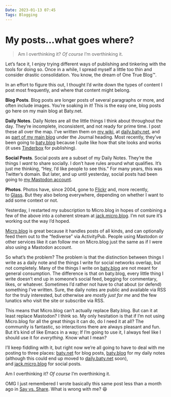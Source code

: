 ```yaml
---
Date: 2023-01-13 07:45
Tags: Blogging
---
```


# My posts…what goes where?

> Am I overthinking it? _Of course_ I’m overthinking it.

Let’s face it, I enjoy trying different ways of publishing and tinkering with the tools for doing so. Once in a while, I spread myself a little too thin and consider drastic consolidation. You know, the dream of One True Blog™.

In an effort to figure this out, I thought I’d write down the types of content I post most frequently, and where that content might belong.

**Blog Posts**. Blog posts are longer posts of several paragraphs or more, and often include images. You’re soaking in it! This is the easy one, blog posts go here on my main blog at Baty.net.

**Daily Notes**. Daily Notes are all the little things I think about throughout the day. They’re incomplete, inconsistent, and not ready for prime time. I post these all over the map. I’ve written them on [my wiki](https://wiki.baty.net/), at [daily.baty.net](https://daily.baty.net/), and as [part of my main blog](https://v10.baty.net/journal/) under the Journal heading. Most recently, they’ve been going to [baty.blog](https://baty.blog/) because I quite like how that site looks and works (it uses [Tinderbox](https://eastgate.com/Tinderbox) for publishing).

**Social Posts**. Social posts are a subset of my Daily Notes. They’re the things I _want_ to share socially. I don’t have rules around what qualifies. It’s just me thinking, “Hey, I’d like people to see this.” For many years, this was Twitter’s domain. But later, and up until yesterday, social posts had been going to [my Mastodon account](https://fosstodon.org/@jackbaty).

**Photos**. Photos have, since 2004, gone to [Flickr](https://flickr.com/photos/jbaty) and, more recently, to [Glass](https://glass.photo/jbaty). But they also belong everywhere, depending on whether I want to add some context or not.

Yesterday, I restarted my subscription to Micro.blog in hopes of combining a few of the above into a coherent stream at [jack.micro.blog](https://jack.micro.blog/). I’m not sure it’s working out the way I’d hoped.

[Micro.blog](https://micro.blog/) is great because it handles posts of all kinds, and can optionally feed them out to the “fediverse” via ActivityPub. People using Mastodon or other services like it can follow me on Micro.blog just the same as if I were also using a Mastodon account.

So what’s the problem? The problem is that the distinction between things I write as a daily note and the things I write for social networks overlap, but not completely. Many of the things I write on [baty.blog](https://baty.blog/) are not meant for general consumption. The difference is that on baty.blog, every little thing I write doesn’t end up in someone’s social feed, begging for commentary, likes, or whatever. Sometimes I’d rather not have to chat about (or defend) something I’ve written. Sure, the daily notes are public and available via RSS for the truly interested, but otherwise are _mostly just for me_ and the few lunatics who visit the site or subscribe via RSS.

This means that Micro.blog can’t actually replace Baty.blog. But can it at least replace Mastodon? I think so. My only hesitation is that if I’m not using Micro.blog for all the great things it can do, do I need it at all? The community is fantastic, so interactions there are always pleasant and fun. But it’s kind of like Emacs in a way; If I’m going to use it, I always feel like I should use it for _everything_. Know what I mean?

I’ll keep fiddling with it, but right now we’re all going to have to deal with me posting to three places: [baty.net](https://baty.net/) for blog posts, [baty.blog](https://baty.blog/) for my daily notes (although this could end up moved to [daily.baty.net](https://daily.baty.net/) soon), and [jack.micro.blog](https://jack.micro.blog/) for social posts.

Am I overthinking it? _Of course_ I’m overthinking it.

OMG I just remembered I wrote basically this same post less than a month ago in [Say vs. Share](https://baty.net/2022/say-vs-share). What is wrong with me? 😆
